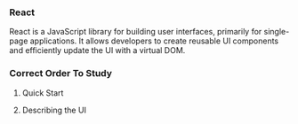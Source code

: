 ### React
React is a JavaScript library for building user interfaces, primarily for single-page applications. It allows developers to create reusable UI components and efficiently update the UI with a virtual DOM. 


### Correct Order To Study
1) Quick Start
   
2) Describing the UI


